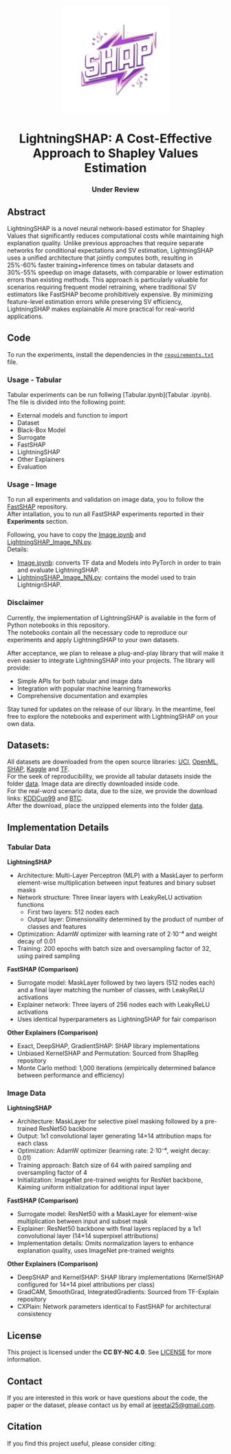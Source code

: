 <div align="center">
<p align="center">
  <img heith=250 width=250 src="images\ls.png">
</p>

# LightningSHAP: A Cost-Effective Approach to Shapley Values Estimation

### Under Review 
</div>

## Abstract

LightningSHAP is a novel neural network-based estimator for Shapley Values that significantly reduces computational costs while maintaining high explanation quality. Unlike previous approaches that require separate networks for conditional expectations and SV estimation, LightningSHAP uses a unified architecture that jointly computes both, resulting in 25%-60% faster training+inference times on tabular datasets and 30%-55% speedup on image datasets, with comparable or lower estimation errors than existing methods. This approach is particularly valuable for scenarios requiring frequent model retraining, where traditional SV estimators like FastSHAP become prohibitively expensive. By minimizing feature-level estimation errors while preserving SV efficiency, LightningSHAP makes explainable AI more practical for real-world applications.

## Code
To run the experiments, install the dependencies in the [`requirements.txt`](requirements.txt) file.<br />

### Usage - Tabular
Tabular experiments can be run follwing [Tabular.ipynb](Tabular .ipynb).<br />
The file is divided into the following point:
- External models and function to import
- Dataset
- Black-Box Model
- Surrogate
- FastSHAP
- LightningSHAP
- Other Explainers
- Evaluation


### Usage - Image
To run all experiments and validation on image data, you to follow the [FastSHAP](https://github.com/iclr1814/fastshap) repository.<br />
After intallation, you to run all FastSHAP experiments reported in their **Experiments** section.

Following, you have to copy the [Image.ipynb](Image.ipynb) and [LightningSHAP_Image_NN.py](LightningSHAP_Image_NN.py).<br />
Details:
 - [Image.ipynb](Image.ipynb): converts TF data and Models into PyTorch in order to train and evaluate LightningSHAP.
 - [LightningSHAP_Image_NN.py](LightningSHAP_Image_NN.py): contains the model used to train LightnignSHAP.


### Disclaimer
Currently, the implementation of LightningSHAP is available in the form of Python notebooks in this repository. <br />
The notebooks contain all the necessary code to reproduce our experiments and apply LightningSHAP to your own datasets.

After acceptance, we plan to release a plug-and-play library that will make it even easier to integrate LightningSHAP into your projects. The library will provide:

- Simple APIs for both tabular and image data
- Integration with popular machine learning frameworks
- Comprehensive documentation and examples

Stay tuned for updates on the release of our library. In the meantime, feel free to explore the notebooks and experiment with LightningSHAP on your own data.

## Datasets:
All datasets are downloaded from the open source libraries: [UCI](https://archive.ics.uci.edu/datasets), [OpenML](https://openml.org/search?type=data), [SHAP](https://shap.readthedocs.io/en/latest/api.html), [Kaggle](https://www.kaggle.com/datasets) and [TF](https://www.tensorflow.org/datasets).<br />
For the seek of reproducibility, we provide all tabular datasets inside the folder [data](data). Image data are directly downloaded inside code.<br />
For the real-word scenario data, due to the size, we provide the download links: [KDDCup99](https://kdd.ics.uci.edu/databases/kddcup99/kddcup99.html) and [BTC](https://www.kaggle.com/datasets/prasoonkottarathil/btcinusd). <br />
After the download, place the unzipped elements into the folder [data](data).

## Implementation Details

### Tabular Data

**LightningSHAP**
- Architecture: Multi-Layer Perceptron (MLP) with a MaskLayer to perform element-wise multiplication between input features and binary subset masks
- Network structure: Three linear layers with LeakyReLU activation functions
  - First two layers: 512 nodes each
  - Output layer: Dimensionality determined by the product of number of classes and features
- Optimization: AdamW optimizer with learning rate of 2·10⁻⁴ and weight decay of 0.01
- Training: 200 epochs with batch size and oversampling factor of 32, using paired sampling

**FastSHAP (Comparison)**
- Surrogate model: MaskLayer followed by two layers (512 nodes each) and a final layer matching the number of classes, with LeakyReLU activations
- Explainer network: Three layers of 256 nodes each with LeakyReLU activations
- Uses identical hyperparameters as LightningSHAP for fair comparison

**Other Explainers (Comparison)**
- Exact, DeepSHAP, GradientSHAP: SHAP library implementations
- Unbiased KernelSHAP and Permutation: Sourced from ShapReg repository
- Monte Carlo method: 1,000 iterations (empirically determined balance between performance and efficiency)

### Image Data

**LightningSHAP**
- Architecture: MaskLayer for selective pixel masking followed by a pre-trained ResNet50 backbone
- Output: 1x1 convolutional layer generating 14×14 attribution maps for each class
- Optimization: AdamW optimizer (learning rate: 2·10⁻⁴, weight decay: 0.01)
- Training approach: Batch size of 64 with paired sampling and oversampling factor of 4
- Initialization: ImageNet pre-trained weights for ResNet backbone, Kaiming uniform initialization for additional input layer

**FastSHAP (Comparison)**
- Surrogate model: ResNet50 with a MaskLayer for element-wise multiplication between input and subset mask
- Explainer: ResNet50 backbone with final layers replaced by a 1x1 convolutional layer (14×14 superpixel attributions)
- Implementation details: Omits normalization layers to enhance explanation quality, uses ImageNet pre-trained weights

**Other Explainers (Comparison)**
- DeepSHAP and KernelSHAP: SHAP library implementations (KernelSHAP configured for 14×14 pixel attributions per class)
- GradCAM, SmoothGrad, IntegratedGradients: Sourced from TF-Explain repository
- CXPlain: Network parameters identical to FastSHAP for architectural consistency

## License
This project is licensed under the **CC BY-NC 4.0**. See [LICENSE](LICENSE) for more information.

## Contact
If you are interested in this work or have questions about the code, the paper or the dataset, please contact us by email at ieeetai25@gmail.com.

## Citation

If you find this project useful, please consider citing:
```bibtex
```
